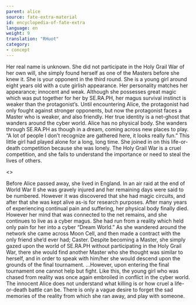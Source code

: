 ```yaml
---
parent: alice
source: fate-extra-material
id: encyclopedia-of-fate-extra
language: en
weight: 9
translation: "RHuot"
category:
- concept
---
```


Her real name is unknown.
She did not participate in the Holy Grail War of her own will, she simply found herself as one of the Masters before she knew it. She is your opponent in the third round.
She is a young girl around eight years old with a cute girlish appearance. Her personality matches her appearance; innocent and weak.
Although she possesses great magic which was put together for her by SE.RA.PH, her magus survival instinct is weaker than the protagonist’s.
Until encountering Alice, the protagonist had only fought against stronger opponents, but now the protagonist faces a Master who is weaker, and also friendly.
Her true identity is a net-ghost that wanders around the cyber world.
Alice has no physical body.
She wanders through SE.RA.PH as though in a dream, coming across new places to play.
“A lot of people I don’t recognize are gathered here, it looks really fun.”
This little girl had played alone for a long, long time. She joined in on this life-or-death competition because she was lonely.
The Holy Grail War is a cruel competition, and she fails to understand the importance or need to steal the lives of others.

<>

Before Alice passed away, she lived in England.
In an air raid at the end of World War II she was gravely injured and her remaining days were said to be numbered. However it was discovered that she had magic circuits, and after that she was kept alive as-is for research purposes.
After many years of experiencing continual pain and suffering, her physical body finally died. However her mind that was connected to the net remains, and she continues to live as a cyber magus.
She had run from a reality which held only pain for her into a cyber “Dream World.”
As she wandered around the network she came across Moon Cell, and then made a contract with the only friend she’d ever had; Caster.
Despite becoming a Master, she simply gazed upon the world of SE.RA.PH without participating in the Holy Grail War, there she would find another Master who she thought was similar to herself, and in order to speak with him/her she would descend upon the grounds of the final tournament.
…However, upon entering the final tournament one cannot help but fight.
Like this, the young girl who was chased from reality was once again embroiled in conflict in the cyber world.
The innocent Alice does not understand what killing is or how cruel a life-or-death battle can be.
There is only a vague desire to forget the sad memories of the reality from which she ran away, and play with someone.
